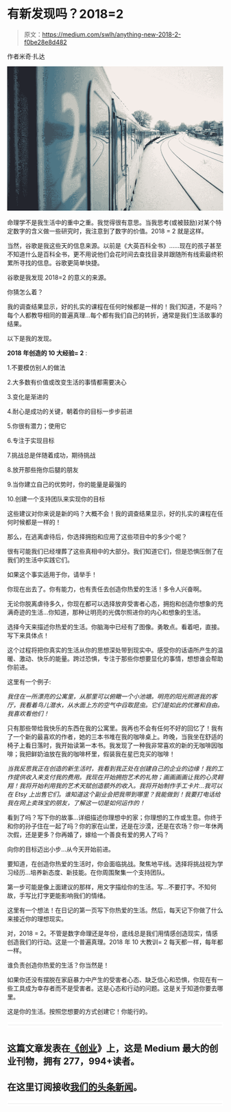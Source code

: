 # 有新发现吗？2018=2

> 原文：<https://medium.com/swlh/anything-new-2018-2-f0be28e8d482>

作者米奇·扎达

![](img/73bd50f6640d63abc781fe8342569326.png)

命理学不是我生活中的重中之重。我觉得很有意思。当我思考(或被鼓励)对某个特定数字的含义做一些研究时，我注意到了数字的价值。2018 = 2 就是这样。

当然，谷歌是我这些天的信息来源。以前是《大英百科全书》……现在的孩子甚至不知道什么是百科全书，更不用说他们会花时间去查找目录并跟随所有线索最终积累所寻找的信息。谷歌更简单快捷。

谷歌是我发现 2018=2 的意义的来源。

你猜怎么着？

我的调查结果显示，好的扎实的课程在任何时候都是一样的！我们知道，不是吗？每个人都教导相同的普遍真理…每个都有我们自己的转折，通常是我们生活故事的结果。

以下是我的发现。

**2018 年创造的 10 大经验= 2** :

1.不要模仿别人的做法

2.大多数有价值或改变生活的事情都需要决心

3.变化是渐进的

4.耐心是成功的关键，朝着你的目标一步步前进

5.你很有潜力；使用它

6.专注于实现目标

7.挑战总是伴随着成功，期待挑战

8.放开那些拖你后腿的朋友

9.当你建立自己的优势时，你的能量是最强的

10.创建一个支持团队来实现你的目标

这些建议对你来说是新的吗？大概不会！我的调查结果显示，好的扎实的课程在任何时候都是一样的！

那么，在逃离虐待后，你选择拥抱和应用了这些项目中的多少个呢？

很有可能我们已经埋葬了这些真相中的大部分。我们知道它们，但是恐惧压倒了在我们的生活中实践它们。

如果这个事实适用于你，请举手！

你现在出去了。你有能力，也有责任去创造你热爱的生活！多令人兴奋啊。

无论你脱离虐待多久，你现在都可以选择放弃受害者心态，拥抱和创造你想象的充满奇迹的生活…你知道，那种让明亮的光偶尔照进你的内心和想象的生活。

选择今天来描述你热爱的生活。你脑海中已经有了图像。勇敢点。看着吧，直接。写下来具体点！

这个过程将把你真实的生活从你的思想深处带到现实中。感受你的话语所产生的温暖、激动、快乐的能量。跨过恐惧，专注于那些你想要显化的事情，想想谁会帮助你前进。

这里有一个例子:

*我住在一所漂亮的公寓里，从那里可以俯瞰一个小池塘。明亮的阳光照进我的客厅，我看着鸟儿潜水，从水面上方的空气中舀取昆虫。它们是如此的优雅和自由。我喜欢看他们！*

只有那些带给我快乐的东西在我的公寓里。我再也不会有任何不好的回忆了！我有了一个新的最喜欢的作者，她的三本书堆在我的咖啡桌上。昨晚，当我坐在舒适的椅子上看日落时，我开始读第一本书。我发现了一种我非常喜欢的新的无咖啡因咖啡；我把鲜奶油放在我的咖啡杯里，假装我在星巴克买的咖啡！

*当我反思我正在创造的新生活时，我看到我正处在创建自己的企业的边缘！我的工作提供收入来支付我的费用。我现在开始拥抱艺术的礼物；画画画画让我的心灵翱翔！我将开始利用我的艺术天赋创造额外的收入。我将开始制作手工卡片…我可以在 Etsy 上出售它们。谁知道这个副业会把我带到哪里？我能做到！我要打电话给我在网上卖珠宝的朋友，了解这一切是如何运作的！*

看到了吗？写下你的故事…详细描述你理想中的家；你理想的工作或生意。你终于和你的孙子住在一起了吗？你的家在山里，还是在沙漠，还是在农场？你一年休两次假，还是更多？你再婚了，嫁给一个善良有爱的男人了吗？

向你的目标迈出小步…从今天开始前进。

要知道，在创造你热爱的生活时，你会面临挑战。聚焦地平线。选择将挑战视为学习经历…培养新态度、新技能。在你周围聚集一个支持团队。

第一步可能是像上面建议的那样，用文字描绘你的生活。写…不要打字。不知何故，手写比打字更能影响我们的情绪。

这里有一个想法！在日记的第一页写下你热爱的生活。然后，每天记下你做了什么来接近你的理想现实。

对，2018 = 2。不管是数字命理还是年份，底线总是我们用情感创造现实，情感创造我们的行动。这是一个普遍真理。2018 年 10 大教训= 2 每天都一样，每年都一样。

谁负责创造你热爱的生活？你当然是！

如果你还没有摆脱在家庭暴力中产生的受害者心态、缺乏信心和恐惧，你现在有一些工具成为幸存者而不是受害者。这是心态和行动的问题。这是关于知道你要去哪里。

这是你的生活。按照您想要的方式创建它！你能行的。

![](img/731acf26f5d44fdc58d99a6388fe935d.png)

## 这篇文章发表在[《创业](https://medium.com/swlh)》上，这是 Medium 最大的创业刊物，拥有 277，994+读者。

## 在这里订阅接收[我们的头条新闻](http://growthsupply.com/the-startup-newsletter/)。

![](img/731acf26f5d44fdc58d99a6388fe935d.png)